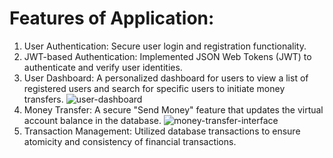 # Features of Application:

1. User Authentication: Secure user login and registration functionality.
2. JWT-based Authentication: Implemented JSON Web Tokens (JWT) to authenticate and verify user identities.
3. User Dashboard: A personalized dashboard for users to view a list of registered users and search for specific users to initiate money transfers.
   <img src="" alt="user-dashboard">
4. Money Transfer: A secure "Send Money" feature that updates the virtual account balance in the database.
   <img src="" alt="money-transfer-interface">
5. Transaction Management: Utilized database transactions to ensure atomicity and consistency of financial transactions.
